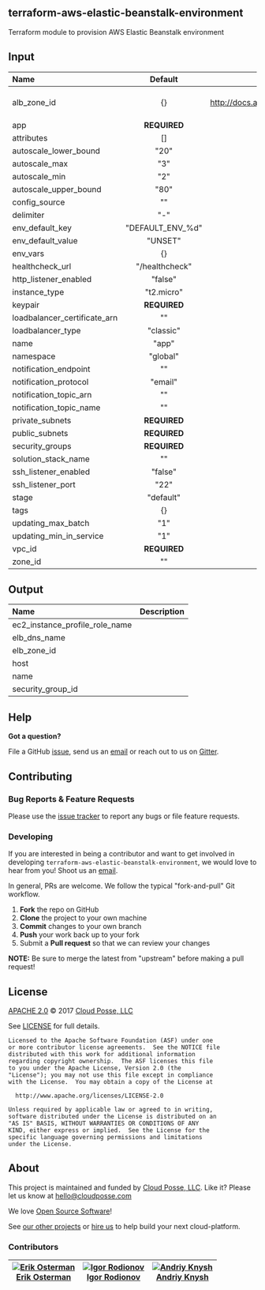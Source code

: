 ## terraform-aws-elastic-beanstalk-environment
<!---
  --- This file was automatically generated by the `build-harness`
  --- Make changes instead to `.README.md` and rebuild.
  --->

Terraform module to provision AWS Elastic Beanstalk environment


## Input

<!--------------------------------REQUIRE POSTPROCESSING-------------------------------->
|  Name |  Default  |  Description  |
|:------|:---------:|:--------------:|
| alb_zone_id |{} |From: http://docs.aws.amazon.com/general/latest/gr/rande.html#elasticbeanstalk_region Via: https://github.com/hashicorp/terraform/issues/7071   |
| app |__REQUIRED__ |  |
| attributes |[] |  |
| autoscale_lower_bound |"20" |  |
| autoscale_max |"3" |  |
| autoscale_min |"2" |  |
| autoscale_upper_bound |"80" |  |
| config_source |"" |  |
| delimiter |"-" |  |
| env_default_key |"DEFAULT_ENV_%d" |  |
| env_default_value |"UNSET" |  |
| env_vars |{} |  |
| healthcheck_url |"/healthcheck" |  |
| http_listener_enabled |"false" |  |
| instance_type |"t2.micro" |  |
| keypair |__REQUIRED__ |  |
| loadbalancer_certificate_arn |"" |  |
| loadbalancer_type |"classic" |  |
| name |"app" |  |
| namespace |"global" |  |
| notification_endpoint |"" |  |
| notification_protocol |"email" |  |
| notification_topic_arn |"" |  |
| notification_topic_name |"" |  |
| private_subnets |__REQUIRED__ |  |
| public_subnets |__REQUIRED__ |  |
| security_groups |__REQUIRED__ |  |
| solution_stack_name |"" |  |
| ssh_listener_enabled |"false" |  |
| ssh_listener_port |"22" |  |
| stage |"default" |  |
| tags |{} |  |
| updating_max_batch |"1" |  |
| updating_min_in_service |"1" |  |
| vpc_id |__REQUIRED__ |  |
| zone_id |"" |  |
## Output

<!--------------------------------REQUIRE POSTPROCESSING-------------------------------->
|  Name | Description  |
|:------|:------------:|
| ec2_instance_profile_role_name |   |
| elb_dns_name |   |
| elb_zone_id |   |
| host |   |
| name |   |
| security_group_id |   |

## Help

**Got a question?**

File a GitHub [issue](https://github.com/cloudposse/terraform-aws-elastic-beanstalk-environment/issues), send us an [email](mailto:hello@cloudposse.com) or reach out to us on [Gitter](https://gitter.im/cloudposse/).
## Contributing

### Bug Reports & Feature Requests

Please use the [issue tracker](https://github.com/cloudposse/terraform-aws-elastic-beanstalk-environment/issues) to report any bugs or file feature requests.

### Developing

If you are interested in being a contributor and want to get involved in developing `terraform-aws-elastic-beanstalk-environment`, we would love to hear from you! Shoot us an [email](mailto:hello@cloudposse.com).

In general, PRs are welcome. We follow the typical "fork-and-pull" Git workflow.

 1. **Fork** the repo on GitHub
 2. **Clone** the project to your own machine
 3. **Commit** changes to your own branch
 4. **Push** your work back up to your fork
 5. Submit a **Pull request** so that we can review your changes

**NOTE:** Be sure to merge the latest from "upstream" before making a pull request!
## License

[APACHE 2.0](LICENSE) © 2017 [Cloud Posse, LLC](https://cloudposse.com)

See [LICENSE](LICENSE) for full details.

    Licensed to the Apache Software Foundation (ASF) under one
    or more contributor license agreements.  See the NOTICE file
    distributed with this work for additional information
    regarding copyright ownership.  The ASF licenses this file
    to you under the Apache License, Version 2.0 (the
    "License"); you may not use this file except in compliance
    with the License.  You may obtain a copy of the License at

      http://www.apache.org/licenses/LICENSE-2.0

    Unless required by applicable law or agreed to in writing,
    software distributed under the License is distributed on an
    "AS IS" BASIS, WITHOUT WARRANTIES OR CONDITIONS OF ANY
    KIND, either express or implied.  See the License for the
    specific language governing permissions and limitations
    under the License.
## About

This project is maintained and funded by [Cloud Posse, LLC][website]. Like it? Please let us know at <hello@cloudposse.com>

We love [Open Source Software](https://github.com/cloudposse/)!

See [our other projects][community]
or [hire us][hire] to help build your next cloud-platform.

  [website]: http://cloudposse.com/
  [community]: https://github.com/cloudposse/
  [hire]: http://cloudposse.com/contact/

### Contributors

|[![Erik Osterman][erik_img]][erik_web]<br/>[Erik Osterman][erik_web] |[![Igor Rodionov][igor_img]][igor_web]<br/>[Igor Rodionov][igor_img] |[![Andriy Knysh][andriy_img]][andriy_web]<br/>[Andriy Knysh][andriy_web] |
|---|---|---|

[andriy_img]: https://avatars0.githubusercontent.com/u/7356997?v=4&u=ed9ce1c9151d552d985bdf5546772e14ef7ab617&s=144
[andriy_web]: https://github.com/aknysh/

[erik_img]: http://s.gravatar.com/avatar/88c480d4f73b813904e00a5695a454cb?s=144
[erik_web]: https://github.com/osterman/

[igor_img]: http://s.gravatar.com/avatar/bc70834d32ed4517568a1feb0b9be7e2?s=144
[igor_web]: https://github.com/goruha/

[konstantin_img]: https://avatars1.githubusercontent.com/u/11299538?v=4&u=ed9ce1c9151d552d985bdf5546772e14ef7ab617&s=144
[konstantin_web]: https://github.com/comeanother/

[sergey_img]: https://avatars1.githubusercontent.com/u/1134449?v=4&u=ed9ce1c9151d552d985bdf5546772e14ef7ab617&s=144
[sergey_web]: https://github.com/s2504s/

[valeriy_img]: https://avatars1.githubusercontent.com/u/10601658?v=4&u=ed9ce1c9151d552d985bdf5546772e14ef7ab617&s=144
[valeriy_web]: https://github.com/drama17/

[vladimir_img]: https://avatars1.githubusercontent.com/u/26582191?v=4&u=ed9ce1c9151d552d985bdf5546772e14ef7ab617&s=144
[vladimir_web]: https://github.com/SweetOps/

